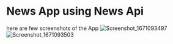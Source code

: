 # News App using News Api

here are few screenshots of the App
![Screenshot_1671093497](https://user-images.githubusercontent.com/100947528/207813438-931dd9fd-a109-49e0-b8a6-5fe11ad3399e.png)![Screenshot_1671093503](https://user-images.githubusercontent.com/100947528/207813437-7d3431c3-4619-41c2-b834-2ed98c8d9c9e.png)

